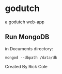 # godutch
a godutch web-app

## Run MongoDB
in Documents directory:

`mongod --dbpath /data/db` 

Created By Rick Cole